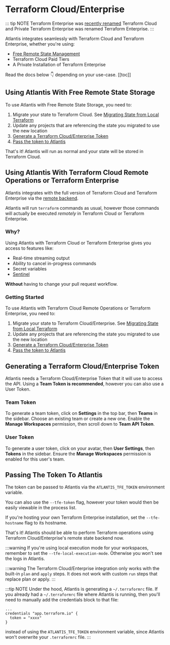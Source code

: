 # Terraform Cloud/Enterprise

::: tip NOTE
Terraform Enterprise was [recently renamed](https://www.hashicorp.com/blog/introducing-terraform-cloud-remote-state-management) Terraform Cloud
and Private Terraform Enterprise was renamed Terraform Enterprise.
:::

Atlantis integrates seamlessly with Terraform Cloud and Terraform Enterprise, whether you're using:
* [Free Remote State Management](https://app.terraform.io)
* Terraform Cloud Paid Tiers
* A Private Installation of Terraform Enterprise

Read the docs below :point_down: depending on your use-case.
[[toc]]

## Using Atlantis With Free Remote State Storage
To use Atlantis with Free Remote State Storage, you need to:
1. Migrate your state to Terraform Cloud. See [Migrating State from Local Terraform](https://developer.hashicorp.com/terraform/cloud-docs/migrate)
1. Update any projects that are referencing the state you migrated to use the new location
1. [Generate a Terraform Cloud/Enterprise Token](#generating-a-terraform-cloud-enterprise-token)
1. [Pass the token to Atlantis](#passing-the-token-to-atlantis)

That's it! Atlantis will run as normal and your state will be stored in Terraform
Cloud.

## Using Atlantis With Terraform Cloud Remote Operations or Terraform Enterprise
Atlantis integrates with the full version of Terraform Cloud and Terraform Enterprise
via the [remote backend](https://developer.hashicorp.com/terraform/language/settings/backends/remote).

Atlantis will run `terraform` commands as usual, however those commands will
actually be executed *remotely* in Terraform Cloud or Terraform Enterprise.

### Why?
Using Atlantis with Terraform Cloud or Terraform Enterprise gives you access to features like:
* Real-time streaming output
* Ability to cancel in-progress commands
* Secret variables
* [Sentinel](https://www.hashicorp.com/sentinel)

**Without** having to change your pull request workflow.

### Getting Started
To use Atlantis with Terraform Cloud Remote Operations or Terraform Enterprise, you need to:
1. Migrate your state to Terraform Cloud/Enterprise. See [Migrating State from Local Terraform](https://developer.hashicorp.com/terraform/cloud-docs/migrate)
1. Update any projects that are referencing the state you migrated to use the new location
1. [Generate a Terraform Cloud/Enterprise Token](#generating-a-terraform-cloud-enterprise-token)
1. [Pass the token to Atlantis](#passing-the-token-to-atlantis)

## Generating a Terraform Cloud/Enterprise Token
Atlantis needs a Terraform Cloud/Enterprise Token that it will use to access the API.
Using a **Team Token is recommended**, however you can also use a User Token.

### Team Token
To generate a team token, click on **Settings** in the top bar, then **Teams** in
the sidebar.
Choose an existing team or create a new one.
Enable the **Manage Workspaces** permission, then scroll down to **Team API Token**.

### User Token
To generate a user token, click on your avatar, then **User Settings**, then
**Tokens** in the sidebar.
Ensure the **Manage Workspaces** permission is enabled for this user's team.

## Passing The Token To Atlantis
The token can be passed to Atlantis via the `ATLANTIS_TFE_TOKEN` environment variable.

You can also use the `--tfe-token` flag, however your token would then be easily
viewable in the process list.

If you're hosting your own Terraform Enterprise installation, set the `--tfe-hostname`
flag to its hostname.

That's it! Atlantis should be able to perform Terraform operations using Terraform Cloud/Enterprise's
remote state backend now.

:::warning
If you're using local execution mode for your workspaces, remember to set the
`--tfe-local-execution-mode`. Otherwise you won't see the logs in Atlantis.

:::warning
The Terraform Cloud/Enterprise integration only works with the built-in
`plan` and `apply` steps. It does not work with custom `run` steps that replace
plan or apply.
:::

:::tip NOTE
Under the hood, Atlantis is generating a `~/.terraformrc` file.
If you already had a `~/.terraformrc` file where Atlantis is running,
 then you'll need to manually
add the credentials block to that file:
```
...
credentials "app.terraform.io" {
  token = "xxxx"
}
```
instead of using the `ATLANTIS_TFE_TOKEN` environment variable, since Atlantis
won't overwrite your `.terraformrc` file.
:::
